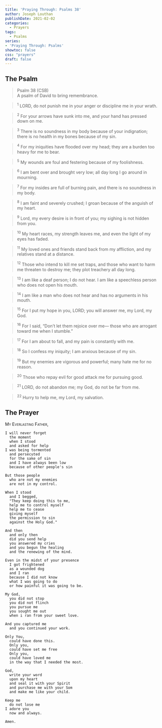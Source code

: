 ```yaml
---
title: 'Praying Through: Psalms 38'
author: Joseph Louthan
publishDate: 2021-02-02
categories:
  - Prayers
tags:
  - Psalms
series:
- 'Praying Through: Psalms'
showtoc: false
css: "prayers"
draft: false
---
```

## The Psalm

>Psalm 38 (CSB)  
><sup></sup> A psalm of David to bring remembrance. 

><sup>1</sup> LORD, do not punish me in your anger or discipline me in your wrath. 

><sup>2</sup> For your arrows have sunk into me, and your hand has pressed down on me. 

><sup>3</sup> There is no soundness in my body because of your indignation; there is no health in my bones because of my sin. 

><sup>4</sup> For my iniquities have flooded over my head; they are a burden too heavy for me to bear. 

><sup>5</sup> My wounds are foul and festering because of my foolishness. 

><sup>6</sup> I am bent over and brought very low; all day long I go around in mourning. 

><sup>7</sup> For my insides are full of burning pain, and there is no soundness in my body. 

><sup>8</sup> I am faint and severely crushed; I groan because of the anguish of my heart. 

><sup>9</sup> Lord, my every desire is in front of you; my sighing is not hidden from you. 

><sup>10</sup> My heart races, my strength leaves me, and even the light of my eyes has faded. 

><sup>11</sup> My loved ones and friends stand back from my affliction, and my relatives stand at a distance. 

><sup>12</sup> Those who intend to kill me set traps, and those who want to harm me threaten to destroy me; they plot treachery all day long. 

><sup>13</sup> I am like a deaf person; I do not hear. I am like a speechless person who does not open his mouth. 

><sup>14</sup> I am like a man who does not hear and has no arguments in his mouth. 

><sup>15</sup> For I put my hope in you, LORD; you will answer me, my Lord, my God. 

><sup>16</sup> For I said, “Don’t let them rejoice over me— those who are arrogant toward me when I stumble.” 

><sup>17</sup> For I am about to fall, and my pain is constantly with me. 

><sup>18</sup> So I confess my iniquity; I am anxious because of my sin. 

><sup>19</sup> But my enemies are vigorous and powerful; many hate me for no reason. 

><sup>20</sup> Those who repay evil for good attack me for pursuing good. 

><sup>21</sup> LORD, do not abandon me; my God, do not be far from me. 

><sup>22</sup> Hurry to help me, my Lord, my salvation.

## The Prayer

<div style="font-variant: small-caps;">
My Everlasting Father,
</div>

```text
I will never forget
  the moment
  when I stood
  and asked for help
I was being tormented 
  and persecuted
  for the sake of sin
  and I have always been low
  because of other people's sin

But those people
  who are not my enemies
  are not in my control.

When I stood
  and I begged,
  "They keep doing this to me,
  help me to control myself
  help me to cease
  giving myself
  the permission to sin
  against the Holy God."

And then
  and only then
  did you send help
  you answered my cries
  and you begun the healing
  and the renewing of the mind.

Even in the midst of your presence
  I got frightened
  as a wounded dog
  and I ran
  because I did not know
  what I was going to do
  or how painful it was going to be.

My God,
  you did not stop
  you did not flinch
  you pursue me
  you sought me out
  when i ran from your sweet love.

And you captured me
  and you continued your work.

Only You,
  could have done this.
  Only you,
  could have set me free
  Only you,
  could have loved me
  in the way that I needed the most.

God,
  write your word
  upon my heart
  and seal it with your Spirit
  and purchase me with your Som
  and make me like your child.

Keep me
  do not lose me
I adore you
  now and always.

Amen.
```

